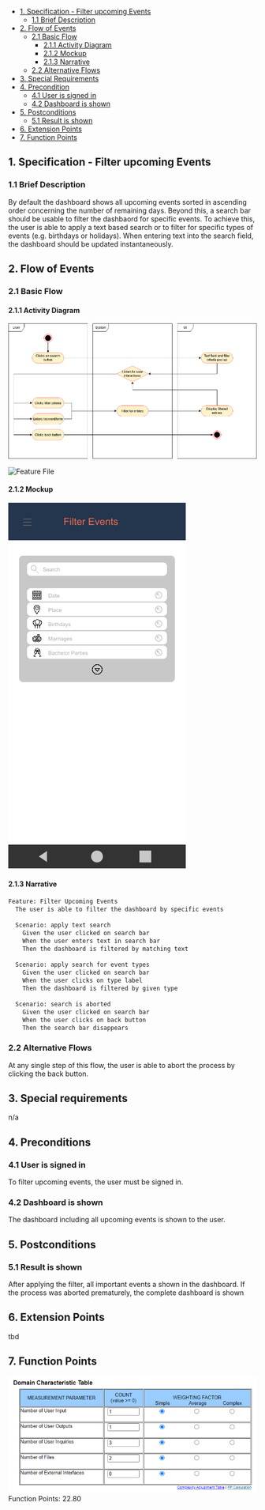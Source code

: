 - [1. Specification - Filter upcoming Events](#1-specification-filter-upcoming-events)
    - [1.1 Brief Description](#11-brief-description)
- [2. Flow of Events](#2-flow-of-events)
    - [2.1 Basic Flow](#21-basic-flow)
        - [2.1.1 Activity Diagram](#211-activity-diagram)
        - [2.1.2 Mockup](#212-mockup)
        - [2.1.3 Narrative](#213-narrative)
    - [2.2 Alternative Flows](#21-alternative-flows)
- [3. Special Requirements](#3-special-requirements)
- [4. Precondition](#4-preconditions)
    - [4.1 User is signed in](#41-user-is-signed-in)
    - [4.2 Dashboard is shown](#42-dashboard-is-shown)
- [5. Postconditions](#5-postconditions)
    - [5.1 Result is shown](#51-result-is-shown)
- [6. Extension Points](#6-extension-points)
- [7. Function Points](#7-function-points)

## 1. Specification - Filter upcoming Events
### 1.1 Brief Description
By default the dashboard shows all upcoming events sorted in ascending order concerning the number of remaining days. Beyond this, a search bar should be usable to filter the dashbaord for specific events. To achieve this, the user is able to apply a text based search or to filter for specific types of events (e.g. birthdays or holidays). When entering text into the search field, the dashboard should be updated instantaneously.

## 2. Flow of Events

### 2.1 Basic Flow
#### 2.1.1 Activity Diagram
![Activity Diagram](https://raw.githubusercontent.com/Honrix/PlandoraDocumentation/main/UCS/Filter%20upcoming%20Events.png)

![Feature File](https://github.com/nf3lix/Plandora/blob/master/app/src/androidTest/java/com/plandora/steps/filter_upcoming_events.feature)
#### 2.1.2 Mockup
![Filter Events Mockup](https://raw.githubusercontent.com/Honrix/PlandoraDocumentation/main/UCS/mockup/Filter_View.png)
#### 2.1.3 Narrative
```
Feature: Filter Upcoming Events
  The user is able to filter the dashboard by specific events

  Scenario: apply text search
    Given the user clicked on search bar
    When the user enters text in search bar
    Then the dashboard is filtered by matching text

  Scenario: apply search for event types
    Given the user clicked on search bar
    When the user clicks on type label
    Then the dashboard is filtered by given type

  Scenario: search is aborted
    Given the user clicked on search bar
    When the user clicks on back button
    Then the search bar disappears
```
### 2.2 Alternative Flows
At any single step of this flow, the user is able to abort the process by clicking the back button.

## 3. Special requirements
n/a

## 4. Preconditions
### 4.1 User is signed in
To filter upcoming events, the user must be signed in.
### 4.2 Dashboard is shown
The dashboard including all upcoming events is shown to the user.
## 5. Postconditions
### 5.1 Result is shown
After applying the filter, all important events a shown in the dashboard. If the process was aborted prematurely, the complete dashboard is shown
## 6. Extension Points
tbd
## 7. Function Points
![Function Points](https://raw.githubusercontent.com/Honrix/PlandoraDocumentation/main/UCS/fp/Filter_Upcoming_Events_FP.PNG)
Function Points: 22.80

